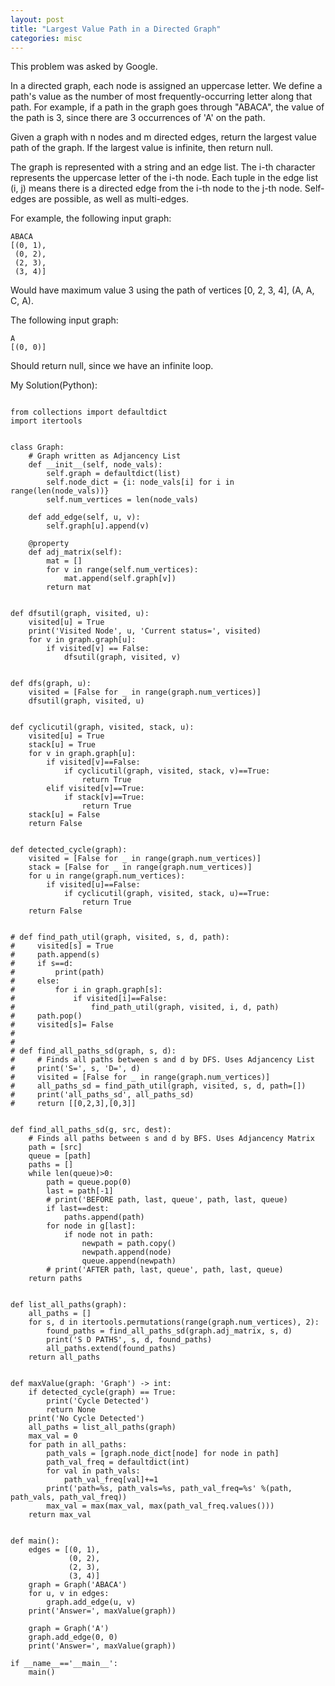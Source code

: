 ```yaml
---
layout: post
title: "Largest Value Path in a Directed Graph"
categories: misc
---
```


This problem was asked by Google.

In a directed graph, each node is assigned an uppercase letter. We define a path's value as the number of most frequently-occurring letter along that path. For example, if a path in the graph goes through "ABACA", the value of the path is 3, since there are 3 occurrences of 'A' on the path.

Given a graph with n nodes and m directed edges, return the largest value path of the graph. If the largest value is infinite, then return null.

The graph is represented with a string and an edge list. The i-th character represents the uppercase letter of the i-th node. Each tuple in the edge list (i, j) means there is a directed edge from the i-th node to the j-th node. Self-edges are possible, as well as multi-edges.

For example, the following input graph:
```
ABACA
[(0, 1),
 (0, 2),
 (2, 3),
 (3, 4)]
```
Would have maximum value 3 using the path of vertices [0, 2, 3, 4], (A, A, C, A).

The following input graph:
```
A
[(0, 0)]
```
Should return null, since we have an infinite loop.


My Solution(Python):
```

from collections import defaultdict
import itertools


class Graph:
    # Graph written as Adjancency List
    def __init__(self, node_vals):
        self.graph = defaultdict(list)
        self.node_dict = {i: node_vals[i] for i in range(len(node_vals))}
        self.num_vertices = len(node_vals)

    def add_edge(self, u, v):
        self.graph[u].append(v)

    @property
    def adj_matrix(self):
        mat = []
        for v in range(self.num_vertices):
            mat.append(self.graph[v])
        return mat


def dfsutil(graph, visited, u):
    visited[u] = True
    print('Visited Node', u, 'Current status=', visited)
    for v in graph.graph[u]:
        if visited[v] == False:
            dfsutil(graph, visited, v)


def dfs(graph, u):
    visited = [False for _ in range(graph.num_vertices)]
    dfsutil(graph, visited, u)


def cyclicutil(graph, visited, stack, u):
    visited[u] = True
    stack[u] = True
    for v in graph.graph[u]:
        if visited[v]==False:
            if cyclicutil(graph, visited, stack, v)==True:
                return True
        elif visited[v]==True:
            if stack[v]==True:
                return True
    stack[u] = False
    return False


def detected_cycle(graph):
    visited = [False for _ in range(graph.num_vertices)]
    stack = [False for _ in range(graph.num_vertices)]
    for u in range(graph.num_vertices):
        if visited[u]==False:
            if cyclicutil(graph, visited, stack, u)==True:
                return True
    return False


# def find_path_util(graph, visited, s, d, path):
#     visited[s] = True
#     path.append(s)
#     if s==d:
#         print(path)
#     else:
#         for i in graph.graph[s]:
#             if visited[i]==False:
#                 find_path_util(graph, visited, i, d, path)
#     path.pop()
#     visited[s]= False
#
#
# def find_all_paths_sd(graph, s, d):
#     # Finds all paths between s and d by DFS. Uses Adjancency List
#     print('S=', s, 'D=', d)
#     visited = [False for _ in range(graph.num_vertices)]
#     all_paths_sd = find_path_util(graph, visited, s, d, path=[])
#     print('all_paths_sd', all_paths_sd)
#     return [[0,2,3],[0,3]]


def find_all_paths_sd(g, src, dest):
    # Finds all paths between s and d by BFS. Uses Adjancency Matrix
    path = [src]
    queue = [path]
    paths = []
    while len(queue)>0:
        path = queue.pop(0)
        last = path[-1]
        # print('BEFORE path, last, queue', path, last, queue)
        if last==dest:
            paths.append(path)
        for node in g[last]:
            if node not in path:
                newpath = path.copy()
                newpath.append(node)
                queue.append(newpath)
        # print('AFTER path, last, queue', path, last, queue)
    return paths


def list_all_paths(graph):
    all_paths = []
    for s, d in itertools.permutations(range(graph.num_vertices), 2):
        found_paths = find_all_paths_sd(graph.adj_matrix, s, d)
        print('S D PATHS', s, d, found_paths)
        all_paths.extend(found_paths)
    return all_paths


def maxValue(graph: 'Graph') -> int:
    if detected_cycle(graph) == True:
        print('Cycle Detected')
        return None
    print('No Cycle Detected')
    all_paths = list_all_paths(graph)
    max_val = 0
    for path in all_paths:
        path_vals = [graph.node_dict[node] for node in path]
        path_val_freq = defaultdict(int)
        for val in path_vals:
            path_val_freq[val]+=1
        print('path=%s, path_vals=%s, path_val_freq=%s' %(path, path_vals, path_val_freq))
        max_val = max(max_val, max(path_val_freq.values()))
    return max_val


def main():
    edges = [(0, 1),
             (0, 2),
             (2, 3),
             (3, 4)]
    graph = Graph('ABACA')
    for u, v in edges:
        graph.add_edge(u, v)
    print('Answer=', maxValue(graph))

    graph = Graph('A')
    graph.add_edge(0, 0)
    print('Answer=', maxValue(graph))

if __name__=='__main__':
    main()
```
